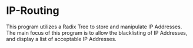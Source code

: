 ﻿# IP-Routing

This program utilizes a Radix Tree to store and manipulate IP Addresses.
The main focus of this program is to allow the blacklisting of IP Addresses, and display a list of acceptable IP Addresses. 
